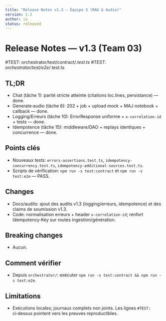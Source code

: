 ```yaml
---
title: "Release Notes v1.3 — Équipe 3 (RAG & Audio)"
version: 1.3
author: ia
status: released
---
```


# Release Notes — v1.3 (Team 03)

#TEST: orchestrator/test/contract/*.test.ts
#TEST: orchestrator/test/e2e/*.test.ts

## TL;DR
- Chat (tâche 1): parité stricte atteinte (citations loc.lines, persistance) — done.
- Generate‑audio (tâche 6): 202 + job + upload mock + MAJ notebook + callback — done.
- Logging/Erreurs (tâche 10): ErrorResponse uniforme + `x-correlation-id` + tests — done.
- Idempotence (tâche 15): middleware/DAO + replays identiques + concurrence — done.

## Points clés
- Nouveaux tests: `errors-assertions.test.ts`, `idempotency-concurrency.test.ts`, `idempotency-additional-sources.test.ts`.
- Scripts de vérification: `npm run -s test:contract` et `npm run -s test:e2e` — PASS.

## Changes
- Docs/audits: ajout des audits v1.3 (logging/erreurs, idempotence) et des claims de soumission v1.3.
- Code: normalisation erreurs + header `x-correlation-id`; renfort Idempotency‑Key sur routes ingestion/génération.

## Breaking changes
- Aucun.

## Comment vérifier
- Depuis `orchestrator/`: exécuter `npm run -s test:contract && npm run -s test:e2e`.

## Limitations
- Exécutions locales; journaux complets non joints. Les lignes `#TEST:` ci‑dessus pointent vers les preuves reproductibles.
